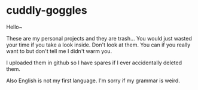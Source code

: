 # cuddly-goggles
Hello~

These are my personal projects and they are trash... You would just wasted your time if you take a look inside.
Don't look at them. You can if you really want to but don't tell me I didn't warm you.

I uploaded them in github so I have spares if I ever accidentally deleted them.

Also English is not my first language. I'm sorry if my grammar is weird.

